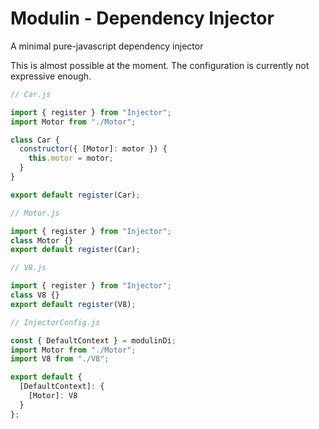 # Modulin - Dependency Injector
A minimal pure-javascript dependency injector


This is almost possible at the moment. The configuration is currently not expressive enough.
```javascript
// Car.js

import { register } from "Injector";
import Motor from "./Motor";

class Car {
  constructor({ [Motor]: motor }) {
    this.motor = motor;
  }
}

export default register(Car);

// Motor.js

import { register } from "Injector";
class Motor {}
export default register(Car);

// V8.js

import { register } from "Injector";
class V8 {}
export default register(V8);

// InjectorConfig.js

const { DefaultContext } = modulinDi;
import Motor from "./Motor";
import V8 from "./V8";

export default {
  [DefaultContext]: {
    [Motor]: V8
  }
};
```
